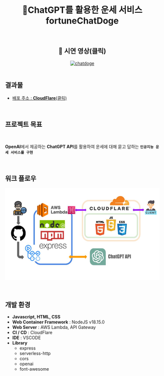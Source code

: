  <div align = "center">

  <h1> 🏫ChatGPT를 활용한 운세 서비스 fortuneChatDoge </h1>

  </div>

<br>

  <div align = "center">

 <h2> 🎥 시연 영상(클릭) </h2>
 <a href="https://youtu.be/nTFhA_FUU5M">
<img  src="https://user-images.githubusercontent.com/85062826/229586580-b2220db7-bc32-45ee-8f10-7b3f27aaabfa.jpg" alt="chatdoge" width="640" height="360" /></a>
</div>

<br>

## 결과물

- [배포 주소 : **CloudFlare**(클릭)](https://fortunedoge-gemdoq.pages.dev/)

<br>

## 프로젝트 목표

  <br>

**OpenAI**에서 제공하는 **ChatGPT API**를 활용하여 운세에 대해 묻고 답하는 **`인공지능 운세 서비스를 구현`**

  <br>

## 워크 플로우

  <p align = "center">
  <img src=".\workflow.jpg" alt="workflow"  width="640" height="300" />
  </p>

  <br>

## 개발 환경

- **Javascript, HTML, CSS**
- **Web Container Framework** : NodeJS v18.15.0
- **Web Server** : AWS Lambda, API Gateway
- **CI / CD** : CloudFlare
- **IDE** : VSCODE
- **Library**
  - express
  - serverless-http
  - cors
  - openai
  - font-awesome

<br>